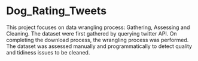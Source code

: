 # Dog_Rating_Tweets
This project focuses on data wrangling process: Gathering, Assessing and Cleaning. The dataset were first gathered by querying twitter API. On completing the download process, the wrangling process was performed. The dataset was assessed manually and programmatically to detect quality and tidiness issues to be cleaned.

